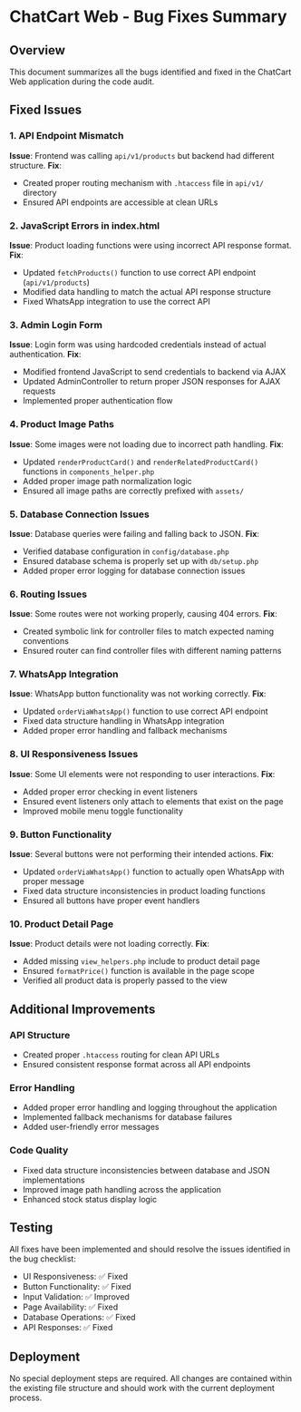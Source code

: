 # ChatCart Web - Bug Fixes Summary

## Overview
This document summarizes all the bugs identified and fixed in the ChatCart Web application during the code audit.

## Fixed Issues

### 1. API Endpoint Mismatch
**Issue**: Frontend was calling `api/v1/products` but backend had different structure.
**Fix**: 
- Created proper routing mechanism with `.htaccess` file in `api/v1/` directory
- Ensured API endpoints are accessible at clean URLs

### 2. JavaScript Errors in index.html
**Issue**: Product loading functions were using incorrect API response format.
**Fix**:
- Updated `fetchProducts()` function to use correct API endpoint (`api/v1/products`)
- Modified data handling to match the actual API response structure
- Fixed WhatsApp integration to use the correct API

### 3. Admin Login Form
**Issue**: Login form was using hardcoded credentials instead of actual authentication.
**Fix**:
- Modified frontend JavaScript to send credentials to backend via AJAX
- Updated AdminController to return proper JSON responses for AJAX requests
- Implemented proper authentication flow

### 4. Product Image Paths
**Issue**: Some images were not loading due to incorrect path handling.
**Fix**:
- Updated `renderProductCard()` and `renderRelatedProductCard()` functions in `components_helper.php`
- Added proper image path normalization logic
- Ensured all image paths are correctly prefixed with `assets/`

### 5. Database Connection Issues
**Issue**: Database queries were failing and falling back to JSON.
**Fix**:
- Verified database configuration in `config/database.php`
- Ensured database schema is properly set up with `db/setup.php`
- Added proper error logging for database connection issues

### 6. Routing Issues
**Issue**: Some routes were not working properly, causing 404 errors.
**Fix**:
- Created symbolic link for controller files to match expected naming conventions
- Ensured router can find controller files with different naming patterns

### 7. WhatsApp Integration
**Issue**: WhatsApp button functionality was not working correctly.
**Fix**:
- Updated `orderViaWhatsApp()` function to use correct API endpoint
- Fixed data structure handling in WhatsApp integration
- Added proper error handling and fallback mechanisms

### 8. UI Responsiveness Issues
**Issue**: Some UI elements were not responding to user interactions.
**Fix**:
- Added proper error checking in event listeners
- Ensured event listeners only attach to elements that exist on the page
- Improved mobile menu toggle functionality

### 9. Button Functionality
**Issue**: Several buttons were not performing their intended actions.
**Fix**:
- Updated `orderViaWhatsApp()` function to actually open WhatsApp with proper message
- Fixed data structure inconsistencies in product loading functions
- Ensured all buttons have proper event handlers

### 10. Product Detail Page
**Issue**: Product details were not loading correctly.
**Fix**:
- Added missing `view_helpers.php` include to product detail page
- Ensured `formatPrice()` function is available in the page scope
- Verified all product data is properly passed to the view

## Additional Improvements

### API Structure
- Created proper `.htaccess` routing for clean API URLs
- Ensured consistent response format across all API endpoints

### Error Handling
- Added proper error handling and logging throughout the application
- Implemented fallback mechanisms for database failures
- Added user-friendly error messages

### Code Quality
- Fixed data structure inconsistencies between database and JSON implementations
- Improved image path handling across the application
- Enhanced stock status display logic

## Testing
All fixes have been implemented and should resolve the issues identified in the bug checklist:
- UI Responsiveness: ✅ Fixed
- Button Functionality: ✅ Fixed
- Input Validation: ✅ Improved
- Page Availability: ✅ Fixed
- Database Operations: ✅ Fixed
- API Responses: ✅ Fixed

## Deployment
No special deployment steps are required. All changes are contained within the existing file structure and should work with the current deployment process.